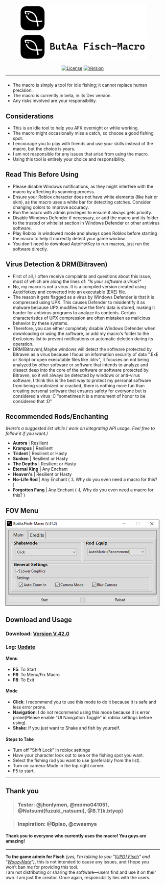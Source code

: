 <p align="center">
    <img src="https://raw.githubusercontent.com/K-M19/ButAa-Fisch-Macro/refs/heads/main/IMG/B-Theme.png#gh-dark-mode-only" width="420">
    <img src="https://raw.githubusercontent.com/K-M19/ButAa-Fisch-Macro/refs/heads/main/IMG/W-Theme.png#gh-light-mode-only" width="420">
</p>

<div align="center">

[![License][shield-repo-license]][repo-license]
[![Version][shield-repo-latest]][repo-latest]


</div>

[shield-repo-license]:  https://img.shields.io/github/license/K-M19/ButAa-Fisch-Macro
[shield-repo-latest]:   https://img.shields.io/github/v/release/K-M19/ButAa-Fisch-Macro

[repo-license]:  https://github.com/K-M19/ButAa-Fisch-Macro/blob/main/LICENSE
[repo-latest]:   https://github.com/K-M19/ButAa-Fisch-Macro/releases/latest

----
###
- The macro is simply a tool for idle fishing; it cannot replace human precision.  
- The macro is currently in beta, in its Dev version.  
- Any risks involved are your responsibility.  

## Considerations
- This is an idle tool to help you AFK overnight or while working.  
- The macro might occasionally miss a catch, so choose a good fishing spot.  
- I encourage you to play with friends and use your skills instead of the macro, but the choice is yours.  
- I am not responsible for any issues that arise from using the macro.  
- Using this tool is entirely your choice and responsibility.  

## Read This Before Using
- Please disable Windows notifications, as they might interfere with the macro by affecting its scanning process.  
- Ensure your Roblox character does not have white elements (like hair or skin), as the macro uses a white bar for detecting catches. Consider changing colors to improve accuracy.  
- Run the macro with admin privileges to ensure it always gets priority.  
- Disable Windows Defender if necessary, or add the macro and its folder to the trusted or whitelist section in Windows Defender or other antivirus software.  
- Play Roblox in windowed mode and always open Roblox before starting the macro to help it correctly detect your game window.  
- You don't need to download AutoHotKey to run macros, just run the software directly.

## Virus Detection & DRM(Bitraven)
- First of all, I often receive complaints and questions about this issue, most of which are along the lines of: *"Is your software a virus?"*  
- No, my macro is not a virus. It is a compiled version created using AutoHotkey and converted into an executable (EXE) file.  
- The reason it gets flagged as a virus by Windows Defender is that it is compressed using UPX. This causes Defender to misidentify it as malware because UPX modifies how the file's data is stored, making it harder for antivirus programs to analyze its contents. Certain characteristics of UPX compression are often mistaken as malicious behavior by these systems.  
- Therefore, you can either completely disable Windows Defender when downloading or using the software, or add my macro's folder to the *Exclusions* list to prevent notifications or automatic deletion during its operation.  
- DRM(Bitraven),Maybe windows will detect the software protected by Bitraven as a virus because I focus on information security of data ".ExE or Script or open executable files like .btrv", it focuses on not being analyzed by other software or software that intends to analyze and dissect deep into the core of the software or software protected by Bitraven, so it will always be detected by windows or anti-virus software, I think this is the best way to protect my personal software from being scrutinized or cracked, there is nothing more fun than creating personal software that ensures safety for everyone but is considered a virus :C "sometimes it is a monument of honor to be considered that :D"

## Recommended Rods/Enchanting
*(Here’s a suggested list while I work on integrating API usage. Feel free to follow it if you want.)*
- **Aurora** | Resilient  
- **Krampus** | Resilient
- **Trident** | Resilient or Hasty  
- **Sunken** | Resilient or Hasty  
- **The Depths** | Resilient or Hasty  
- **Eternal King** | Any Enchant
- **Heaven's** | Resilient or Hasty 
- **No-Life Rod** | Any Enchant ( :L Why do you even need a macro for this? )  
- **Forgotten Fang** | Any Enchant ( :L Why do you even need a macro for this? )  

## FOV Menu
<img src="https://raw.githubusercontent.com/K-M19/ButAa-Fisch-Macro/refs/heads/main/IMG/1.png">

## Download and Usage
### Download: [Version V.42.0](https://github.com/K-M19/ButAa-Fisch-Macro/releases/download/42.0/ButAa.Fisch-Macro.V.42.0.zip)  

### Log: [Update](https://github.com/K-M19/ButAa-Fisch-Macro/blob/main/Update.md)  

#### Menu
- **F5**: To Start  
- **F6**: To Menu/Fix Macro  
- **F8**: To Exit  

#### Mode
- **Click**: I recommend you to use this mode to do it because it is safe and less error prone.
- **Navigation**: I do not recommend using this mode because it is error prone(Please enable "UI Navigation Toggle" in roblox settings before using).
- **Shake**: If you just want to Shake and fish by yourself.

#### Steps to Take
- Turn off "Shift Lock" in roblox settings
- Have your character look out to sea or the fishing spot you want.
- Select the fishing rod you want to use (preferably from the list).
- Turn on camera-Mode in the top right corner.
- F5 to start.
---

## Thank you
> ### Tester: @jhonlymen, @momo041051, @Natsumi(fuzuki_natsumi), @B.T(k.btyep)

> ### Inspiration: @Bplao, @cweamya
#### Thank you to everyone who currently uses the macro! You guys are amazing!
---

**To the game admin for Fisch** *(yes, I'm talking to you "[[UPD] Fisch](https://www.roblox.com/games/16732694052)" and "[WoozyNate](https://www.roblox.com/users/146089324)")*, this is not intended to cause any issues, and I hope you won’t ban me for providing this tool.  
I am not distributing or sharing the software—users find and use it on their own. I am just the creator. Once again, responsibility lies with the users.
